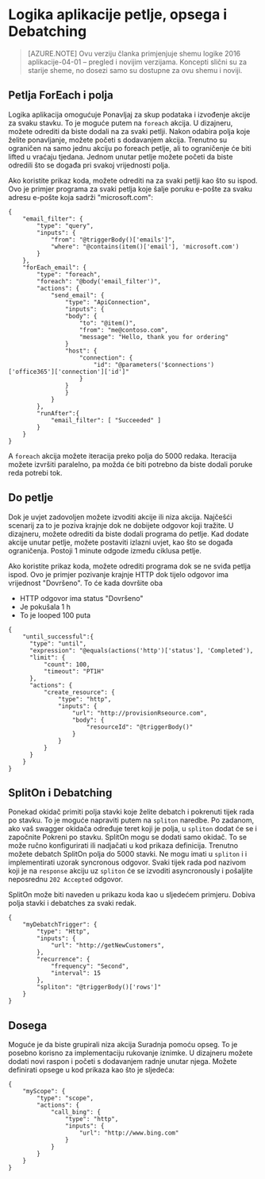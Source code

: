 <properties
   pageTitle="Logika aplikacije petlje, opsega i Debatching | Microsoft Azure"
   description="Logika aplikacije petlje, opseg i debatching koncepti"
   services="logic-apps"
   documentationCenter=".net,nodejs,java"
   authors="jeffhollan"
   manager="dwrede"
   editor=""/>

<tags
   ms.service="logic-apps"
   ms.devlang="multiple"
   ms.topic="article"
   ms.tgt_pltfrm="na"
   ms.workload="integration"
   ms.date="05/14/2016"
   ms.author="jehollan"/>
   
# <a name="logic-apps-loops-scopes-and-debatching"></a>Logika aplikacije petlje, opsega i Debatching
  
>[AZURE.NOTE] Ovu verziju članka primjenjuje shemu logike 2016 aplikacije-04-01 – pregled i novijim verzijama.  Koncepti slični su za starije sheme, no dosezi samo su dostupne za ovu shemu i noviji.
  
## <a name="foreach-loop-and-arrays"></a>Petlja ForEach i polja
  
Logika aplikacija omogućuje Ponavljaj za skup podataka i izvođenje akcije za svaku stavku.  To je moguće putem na `foreach` akcija.  U dizajneru, možete odrediti da biste dodali na za svaki petlji.  Nakon odabira polja koje želite ponavljanje, možete početi s dodavanjem akcija.  Trenutno su ograničen na samo jednu akciju po foreach petlje, ali to ograničenje će biti lifted u vraćaju tjedana.  Jednom unutar petlje možete početi da biste odredili što se događa pri svakoj vrijednosti polja.

Ako koristite prikaz koda, možete odrediti na za svaki petlji kao što su ispod.  Ovo je primjer programa za svaki petlja koje šalje poruku e-pošte za svaku adresu e-pošte koja sadrži "microsoft.com":

```
{
    "email_filter": {
        "type": "query",
        "inputs": {
            "from": "@triggerBody()['emails']",
            "where": "@contains(item()['email'], 'microsoft.com')
        }
    },
    "forEach_email": {
        "type": "foreach",
        "foreach": "@body('email_filter')",
        "actions": {
            "send_email": {
                "type": "ApiConnection",
                "inputs": {
                "body": {
                    "to": "@item()",
                    "from": "me@contoso.com",
                    "message": "Hello, thank you for ordering"
                }
                "host": {
                    "connection": {
                        "id": "@parameters('$connections')['office365']['connection']['id']"
                    }
                }
                }
            }
        },
        "runAfter":{
            "email_filter": [ "Succeeded" ]
        }
    }
}
```
  
  A `foreach` akcija možete iteracija preko polja do 5000 redaka.  Iteracija možete izvršiti paralelno, pa možda će biti potrebno da biste dodali poruke reda potrebi tok.
  
## <a name="until-loop"></a>Do petlje
  
  Dok je uvjet zadovoljen možete izvoditi akcije ili niza akcija.  Najčešći scenarij za to je poziva krajnje dok ne dobijete odgovor koji tražite.  U dizajneru, možete odrediti da biste dodali programa do petlje.  Kad dodate akcije unutar petlje, možete postaviti izlazni uvjet, kao što se događa ograničenja.  Postoji 1 minute odgode između ciklusa petlje.
  
  Ako koristite prikaz koda, možete odrediti programa dok se ne sviđa petlja ispod.  Ovo je primjer pozivanje krajnje HTTP dok tijelo odgovor ima vrijednost "Dovršeno".  To će kada dovršite oba 
  
  * HTTP odgovor ima status "Dovršeno"
  * Je pokušala 1 h
  * To je looped 100 puta
  
  ```
  {
      "until_successful":{
        "type": "until",
        "expression": "@equals(actions('http')['status'], 'Completed'),
        "limit": {
            "count": 100,
            "timeout": "PT1H"
        },
        "actions": {
            "create_resource": {
                "type": "http",
                "inputs": {
                    "url": "http://provisionRseource.com",
                    "body": {
                        "resourceId": "@triggerBody()"
                    }
                }
            }
        }
      }
  }
  ```
  
## <a name="spliton-and-debatching"></a>SplitOn i Debatching

Ponekad okidač primiti polja stavki koje želite debatch i pokrenuti tijek rada po stavku.  To je moguće napraviti putem na `spliton` naredbe.  Po zadanom, ako vaš swagger okidača određuje teret koji je polja, u `spliton` dodat će se i započnite Pokreni po stavku.  SplitOn mogu se dodati samo okidač.  To se može ručno konfigurirati ili nadjačati u kod prikaza definicija.  Trenutno možete debatch SplitOn polja do 5000 stavki.  Ne mogu imati u `spliton` i i implementirati uzorak syncronous odgovor.  Svaki tijek rada pod nazivom koji je na `response` akciju uz `spliton` će se izvoditi asyncronously i pošaljite neposrednu `202 Accepted` odgovor.  

SplitOn može biti naveden u prikazu koda kao u sljedećem primjeru.  Dobiva polja stavki i debatches za svaki redak.

```
{
    "myDebatchTrigger": {
        "type": "Http",
        "inputs": {
            "url": "http://getNewCustomers",
        },
        "recurrence": {
            "frequency": "Second",
            "interval": 15
        },
        "spliton": "@triggerBody()['rows']"
    }
}
```

## <a name="scopes"></a>Dosega

Moguće je da biste grupirali niza akcija Suradnja pomoću opseg.  To je posebno korisno za implementaciju rukovanje iznimke.  U dizajneru možete dodati novi raspon i početi s dodavanjem radnje unutar njega.  Možete definirati opsege u kod prikaza kao što je sljedeća:


```
{
    "myScope": {
        "type": "scope",
        "actions": {
            "call_bing": {
                "type": "http",
                "inputs": {
                    "url": "http://www.bing.com"
                }
            }
        }
    }
}
```

